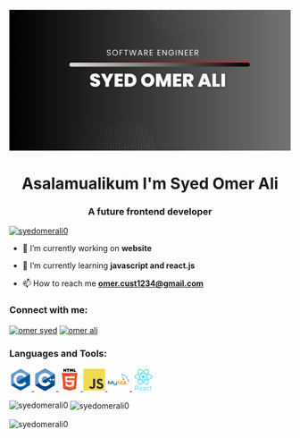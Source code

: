 
![logo](https://github.com/Syedomerali0/Syedomerali0/blob/main/gitpic.png)

<h1 align="center">Asalamualikum I'm Syed Omer Ali</h1>
<h3 align="center">A future frontend developer</h3>

<p align="left"> <a href="https://github.com/ryo-ma/github-profile-trophy"><img src="https://github-profile-trophy.vercel.app/?username=syedomerali0" alt="syedomerali0" /></a> </p>

- 🔭 I’m currently working on **website**

- 🌱 I’m currently learning **javascript and react.js**

- 📫 How to reach me **omer.cust1234@gmail.com**

<h3 align="left">Connect with me:</h3>
<p align="left">
<a href="https://linkedin.com/in/omer syed" target="blank"><img align="center" src="https://raw.githubusercontent.com/rahuldkjain/github-profile-readme-generator/master/src/images/icons/Social/linked-in-alt.svg" alt="omer syed" height="30" width="40" /></a>
<a href="https://fb.com/omer ali" target="blank"><img align="center" src="https://raw.githubusercontent.com/rahuldkjain/github-profile-readme-generator/master/src/images/icons/Social/facebook.svg" alt="omer ali" height="30" width="40" /></a>
</p>

<h3 align="left">Languages and Tools:</h3>
<p align="left"> <a href="https://www.cprogramming.com/" target="_blank" rel="noreferrer"> <img src="https://raw.githubusercontent.com/devicons/devicon/master/icons/c/c-original.svg" alt="c" width="40" height="40"/> </a> <a href="https://www.w3schools.com/cpp/" target="_blank" rel="noreferrer"> <img src="https://raw.githubusercontent.com/devicons/devicon/master/icons/cplusplus/cplusplus-original.svg" alt="cplusplus" width="40" height="40"/> </a> <a href="https://www.w3.org/html/" target="_blank" rel="noreferrer"> <img src="https://raw.githubusercontent.com/devicons/devicon/master/icons/html5/html5-original-wordmark.svg" alt="html5" width="40" height="40"/> </a> <a href="https://developer.mozilla.org/en-US/docs/Web/JavaScript" target="_blank" rel="noreferrer"> <img src="https://raw.githubusercontent.com/devicons/devicon/master/icons/javascript/javascript-original.svg" alt="javascript" width="40" height="40"/> </a> <a href="https://www.mysql.com/" target="_blank" rel="noreferrer"> <img src="https://raw.githubusercontent.com/devicons/devicon/master/icons/mysql/mysql-original-wordmark.svg" alt="mysql" width="40" height="40"/> </a> <a href="https://reactjs.org/" target="_blank" rel="noreferrer"> <img src="https://raw.githubusercontent.com/devicons/devicon/master/icons/react/react-original-wordmark.svg" alt="react" width="40" height="40"/> </a> </p>

<p><img align="left" src="https://github-readme-stats.vercel.app/api/top-langs?username=syedomerali0&show_icons=true&locale=en&layout=compact" alt="syedomerali0" /></p>

<p>&nbsp;<img align="center" src="https://github-readme-stats.vercel.app/api?username=syedomerali0&show_icons=true&locale=en" alt="syedomerali0" /></p>

<p><img align="center" src="https://github-readme-streak-stats.herokuapp.com/?user=syedomerali0&" alt="syedomerali0" /></p>
